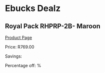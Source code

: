 
# Ebucks Dealz
## Royal Pack RHPRP-2B- Maroon
[Product Page](https://www.ebucks.com/web/shop/productSelected.do?prodId=1205754254&catId=704985963)

Price: R769.00

Savings: 

Percentage off: %
	